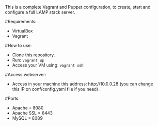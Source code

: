 This is a complete Vagrant and Puppet configuration, to create, start and configure a full LAMP stack server.

#Requirements:
* VirtualBox
* Vagrant

#How to use:
* Clone this repository.
* Run: ```vagrant up```
* Access your VM using:  ```vagrant ssh```

#Access webserver:
* Access in your machine this address: http://10.0.0.28 (you can change this IP on conf/config.yaml file if you need) .

#Ports
* Apache = 8080
* Apache SSL = 8443
* MySQL = 8089
